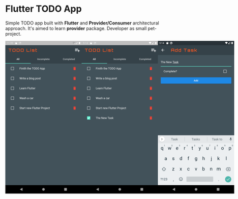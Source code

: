 # Flutter TODO App

Simple TODO app built with **Flutter** and **Provider/Consumer** architectural approach. It's aimed to learn **provider** package.
Developer as small pet-project.


<div style="display:flex">
 <img src="https://github.com/gshockv/myTodoWithProvider/blob/master/screenshots/todo_app_0.png" width="240" />
 
 <img src="https://github.com/gshockv/myTodoWithProvider/blob/master/screenshots/todo_app_1.png" width="240" />
 
 <img src="https://github.com/gshockv/myTodoWithProvider/blob/master/screenshots/todo_app_2.png" width="240" />
 
</div>
 
